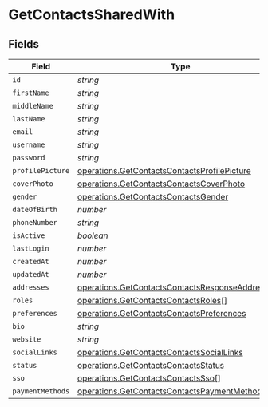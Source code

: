 # GetContactsSharedWith


## Fields

| Field                                                                                                                | Type                                                                                                                 | Required                                                                                                             | Description                                                                                                          |
| -------------------------------------------------------------------------------------------------------------------- | -------------------------------------------------------------------------------------------------------------------- | -------------------------------------------------------------------------------------------------------------------- | -------------------------------------------------------------------------------------------------------------------- |
| `id`                                                                                                                 | *string*                                                                                                             | :heavy_minus_sign:                                                                                                   | N/A                                                                                                                  |
| `firstName`                                                                                                          | *string*                                                                                                             | :heavy_minus_sign:                                                                                                   | N/A                                                                                                                  |
| `middleName`                                                                                                         | *string*                                                                                                             | :heavy_minus_sign:                                                                                                   | N/A                                                                                                                  |
| `lastName`                                                                                                           | *string*                                                                                                             | :heavy_minus_sign:                                                                                                   | N/A                                                                                                                  |
| `email`                                                                                                              | *string*                                                                                                             | :heavy_minus_sign:                                                                                                   | N/A                                                                                                                  |
| `username`                                                                                                           | *string*                                                                                                             | :heavy_minus_sign:                                                                                                   | N/A                                                                                                                  |
| `password`                                                                                                           | *string*                                                                                                             | :heavy_minus_sign:                                                                                                   | N/A                                                                                                                  |
| `profilePicture`                                                                                                     | [operations.GetContactsContactsProfilePicture](../../models/operations/getcontactscontactsprofilepicture.md)         | :heavy_minus_sign:                                                                                                   | N/A                                                                                                                  |
| `coverPhoto`                                                                                                         | [operations.GetContactsContactsCoverPhoto](../../models/operations/getcontactscontactscoverphoto.md)                 | :heavy_minus_sign:                                                                                                   | N/A                                                                                                                  |
| `gender`                                                                                                             | [operations.GetContactsContactsGender](../../models/operations/getcontactscontactsgender.md)                         | :heavy_minus_sign:                                                                                                   | N/A                                                                                                                  |
| `dateOfBirth`                                                                                                        | *number*                                                                                                             | :heavy_minus_sign:                                                                                                   | N/A                                                                                                                  |
| `phoneNumber`                                                                                                        | *string*                                                                                                             | :heavy_minus_sign:                                                                                                   | N/A                                                                                                                  |
| `isActive`                                                                                                           | *boolean*                                                                                                            | :heavy_minus_sign:                                                                                                   | N/A                                                                                                                  |
| `lastLogin`                                                                                                          | *number*                                                                                                             | :heavy_minus_sign:                                                                                                   | N/A                                                                                                                  |
| `createdAt`                                                                                                          | *number*                                                                                                             | :heavy_minus_sign:                                                                                                   | N/A                                                                                                                  |
| `updatedAt`                                                                                                          | *number*                                                                                                             | :heavy_minus_sign:                                                                                                   | N/A                                                                                                                  |
| `addresses`                                                                                                          | [operations.GetContactsContactsResponseAddresses](../../models/operations/getcontactscontactsresponseaddresses.md)[] | :heavy_minus_sign:                                                                                                   | N/A                                                                                                                  |
| `roles`                                                                                                              | [operations.GetContactsContactsRoles](../../models/operations/getcontactscontactsroles.md)[]                         | :heavy_minus_sign:                                                                                                   | N/A                                                                                                                  |
| `preferences`                                                                                                        | [operations.GetContactsContactsPreferences](../../models/operations/getcontactscontactspreferences.md)               | :heavy_minus_sign:                                                                                                   | N/A                                                                                                                  |
| `bio`                                                                                                                | *string*                                                                                                             | :heavy_minus_sign:                                                                                                   | N/A                                                                                                                  |
| `website`                                                                                                            | *string*                                                                                                             | :heavy_minus_sign:                                                                                                   | N/A                                                                                                                  |
| `socialLinks`                                                                                                        | [operations.GetContactsContactsSocialLinks](../../models/operations/getcontactscontactssociallinks.md)               | :heavy_minus_sign:                                                                                                   | N/A                                                                                                                  |
| `status`                                                                                                             | [operations.GetContactsContactsStatus](../../models/operations/getcontactscontactsstatus.md)                         | :heavy_minus_sign:                                                                                                   | N/A                                                                                                                  |
| `sso`                                                                                                                | [operations.GetContactsContactsSso](../../models/operations/getcontactscontactssso.md)[]                             | :heavy_minus_sign:                                                                                                   | N/A                                                                                                                  |
| `paymentMethods`                                                                                                     | [operations.GetContactsContactsPaymentMethods](../../models/operations/getcontactscontactspaymentmethods.md)         | :heavy_minus_sign:                                                                                                   | N/A                                                                                                                  |